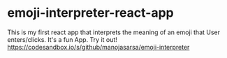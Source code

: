 # emoji-interpreter-react-app
This is my first react app that interprets the meaning of an emoji that User enters/clicks. It's a fun App. Try it out!
https://codesandbox.io/s/github/manojasarsa/emoji-interpreter

